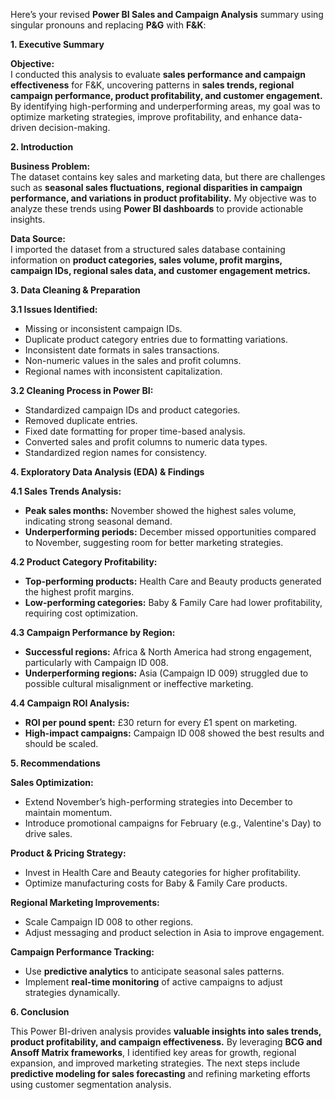 Here’s your revised **Power BI Sales and Campaign Analysis** summary using singular pronouns and replacing **P&G** with **F&K**:  



**1. Executive Summary**  

**Objective:**  
I conducted this analysis to evaluate **sales performance and campaign effectiveness** for F&K, uncovering patterns in **sales trends, regional campaign performance, product profitability, and customer engagement.** By identifying high-performing and underperforming areas, my goal was to optimize marketing strategies, improve profitability, and enhance data-driven decision-making.  

 

**2. Introduction**  

**Business Problem:**  
The dataset contains key sales and marketing data, but there are challenges such as **seasonal sales fluctuations, regional disparities in campaign performance, and variations in product profitability.** My objective was to analyze these trends using **Power BI dashboards** to provide actionable insights.  

**Data Source:**  
I imported the dataset from a structured sales database containing information on **product categories, sales volume, profit margins, campaign IDs, regional sales data, and customer engagement metrics.**  

 

**3. Data Cleaning & Preparation**  

**3.1 Issues Identified:**  
- Missing or inconsistent campaign IDs.  
- Duplicate product category entries due to formatting variations.  
- Inconsistent date formats in sales transactions.  
- Non-numeric values in the sales and profit columns.  
- Regional names with inconsistent capitalization.  

**3.2 Cleaning Process in Power BI:**  
- Standardized campaign IDs and product categories.  
- Removed duplicate entries.  
- Fixed date formatting for proper time-based analysis.  
- Converted sales and profit columns to numeric data types.  
- Standardized region names for consistency.  

 

**4. Exploratory Data Analysis (EDA) & Findings**  

**4.1 Sales Trends Analysis:**  
- **Peak sales months:** November showed the highest sales volume, indicating strong seasonal demand.  
- **Underperforming periods:** December missed opportunities compared to November, suggesting room for better marketing strategies.  

**4.2 Product Category Profitability:**  
- **Top-performing products:** Health Care and Beauty products generated the highest profit margins.  
- **Low-performing categories:** Baby & Family Care had lower profitability, requiring cost optimization.  

**4.3 Campaign Performance by Region:**  
- **Successful regions:** Africa & North America had strong engagement, particularly with Campaign ID 008.  
- **Underperforming regions:** Asia (Campaign ID 009) struggled due to possible cultural misalignment or ineffective marketing.  

**4.4 Campaign ROI Analysis:**  
- **ROI per pound spent:** £30 return for every £1 spent on marketing.  
- **High-impact campaigns:** Campaign ID 008 showed the best results and should be scaled.  

  

**5. Recommendations**  

**Sales Optimization:**  
- Extend November’s high-performing strategies into December to maintain momentum.  
- Introduce promotional campaigns for February (e.g., Valentine's Day) to drive sales.  

**Product & Pricing Strategy:**  
- Invest in Health Care and Beauty categories for higher profitability.  
- Optimize manufacturing costs for Baby & Family Care products.  

**Regional Marketing Improvements:**  
- Scale Campaign ID 008 to other regions.  
- Adjust messaging and product selection in Asia to improve engagement.  

**Campaign Performance Tracking:**  
- Use **predictive analytics** to anticipate seasonal sales patterns.  
- Implement **real-time monitoring** of active campaigns to adjust strategies dynamically.  



**6. Conclusion**  

This Power BI-driven analysis provides **valuable insights into sales trends, product profitability, and campaign effectiveness.** By leveraging **BCG and Ansoff Matrix frameworks**, I identified key areas for growth, regional expansion, and improved marketing strategies. The next steps include **predictive modeling for sales forecasting** and refining marketing efforts using customer segmentation analysis.  


